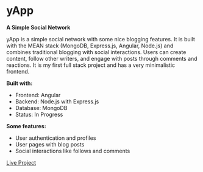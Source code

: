# yApp

**A Simple Social Network**

yApp is a simple social network with some nice blogging features. It is built with the MEAN stack (MongoDB, Express.js, Angular, Node.js) and combines traditional blogging with social interactions. Users can create content, follow other writers, and engage with posts through comments and reactions. It is my first full stack project and has a very minimalistic frontend.

**Built with:**

- Frontend: Angular
- Backend: Node.js with Express.js
- Database: MongoDB
- Status: In Progress

**Some features:**

- User authentication and profiles
- User pages with blog posts
- Social interactions like follows and comments

[Live Project](https://yraschle.github.io/yAppClient)
